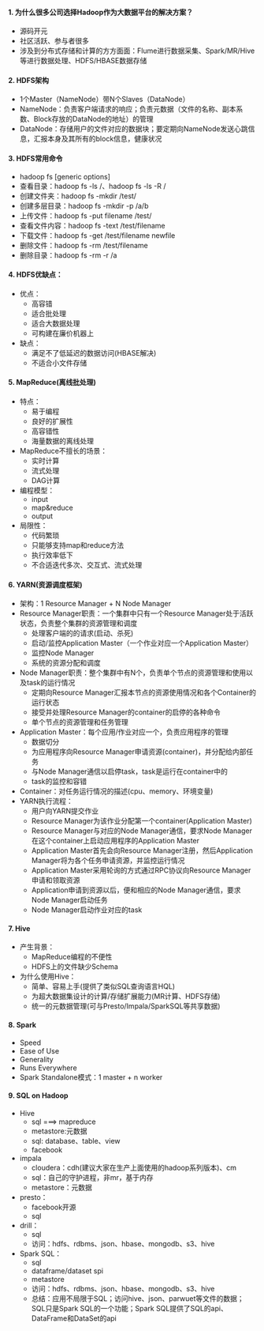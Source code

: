 #### 1. 为什么很多公司选择Hadoop作为大数据平台的解决方案？

- 源码开元
- 社区活跃、参与者很多
- 涉及到分布式存储和计算的方方面面：Flume进行数据采集、Spark/MR/Hive等进行数据处理、HDFS/HBASE数据存储

#### 2. HDFS架构

- 1个Master（NameNode）带N个Slaves（DataNode）
- NameNode：负责客户端请求的响应；负责元数据（文件的名称、副本系数、Block存放的DataNode的地址）的管理
- DataNode：存储用户的文件对应的数据块；要定期向NameNode发送心跳信息，汇报本身及其所有的block信息，健康状况

#### 3. HDFS常用命令

- hadoop fs [generic options]
- 查看目录：hadoop fs -ls  /、hadoop fs -ls -R /
- 创建文件夹：hadoop fs -mkdir /test/
- 创建多层目录：hadoop fs -mkdir -p /a/b
- 上传文件：hadoop fs -put filename /test/
- 查看文件内容：hadoop fs -text /test/filename
- 下载文件：hadoop fs -get /test/filename newfile
- 删除文件：hadoop fs -rm /test/filename
- 删除目录：hadoop fs -rm -r /a

#### 4. HDFS优缺点：

- 优点：
  - 高容错
  - 适合批处理
  - 适合大数据处理
  - 可构建在廉价机器上
- 缺点：
  - 满足不了低延迟的数据访问(HBASE解决)
  - 不适合小文件存储

#### 5. MapReduce(离线批处理)

- 特点：
  - 易于编程
  - 良好的扩展性
  - 高容错性
  - 海量数据的离线处理
- MapReduce不擅长的场景：
  - 实时计算
  - 流式处理
  - DAG计算
- 编程模型：
  - input
  - map&reduce
  - output
- 局限性：
  - 代码繁琐
  - 只能够支持map和reduce方法
  - 执行效率低下
  - 不合适迭代多次、交互式、流式处理

#### 6. YARN(资源调度框架)

- 架构：1 Resource Manager + N Node Manager
- Resource Manager职责：一个集群中只有一个Resource Manager处于活跃状态，负责整个集群的资源管理和调度
  - 处理客户端的的请求(启动、杀死)
  - 启动/监控Application Master（一个作业对应一个Application Master）
  - 监控Node Manager
  - 系统的资源分配和调度
- Node Manager职责：整个集群中有N个，负责单个节点的资源管理和使用以及task的运行情况
  - 定期向Resource Manager汇报本节点的资源使用情况和各个Container的运行状态
  - 接受并处理Resource Manager的container的启停的各种命令
  - 单个节点的资源管理和任务管理
- Application Master：每个应用/作业对应一个，负责应用程序的管理
  - 数据切分
  - 为应用程序向Resource Manager申请资源(container)，并分配给内部任务
  - 与Node Manager通信以启停task，task是运行在container中的
  - task的监控和容错
- Container：对任务运行情况的描述(cpu、memory、环境变量)
- YARN执行流程：
  - 用户向YARN提交作业
  - Resource Manager为该作业分配第一个container(Application Master)
  - Resource Manager与对应的Node Manager通信，要求Node Manager在这个container上启动应用程序的Application Master
  - Application Master首先会向Resource Manager注册，然后Application Manager将为各个任务申请资源，并监控运行情况
  - Application Master采用轮询的方式通过RPC协议向Resource Manager申请和领取资源
  - Application申请到资源以后，便和相应的Node Manager通信，要求Node Manager启动任务
  - Node Manager启动作业对应的task

#### 7. Hive

- 产生背景：
  - MapReduce编程的不便性
  - HDFS上的文件缺少Schema
- 为什么使用Hive：
  - 简单、容易上手(提供了类似SQL查询语言HQL)
  - 为超大数据集设计的计算/存储扩展能力(MR计算、HDFS存储)
  - 统一的元数据管理(可与Presto/Impala/SparkSQL等共享数据)

#### 8. Spark

- Speed
- Ease of Use
- Generality
- Runs Everywhere
- Spark Standalone模式：1 master + n worker

#### 9. SQL on Hadoop

- Hive
  - sql ===> mapreduce
  - metastore:元数据
  - sql: database、table、view
  - facebook
- impala
  - cloudera：cdh(建议大家在生产上面使用的hadoop系列版本)、cm
  - sql：自己的守护进程，非mr，基于内存
  - metastore：元数据
- presto：
  - facebook开源
  - sql
- drill：
  - sql
  - 访问：hdfs、rdbms、json、hbase、mongodb、s3、hive
- Spark SQL：
  - sql
  - dataframe/dataset spi
  - metastore
  - 访问：hdfs、rdbms、json、hbase、mongodb、s3、hive
  - 总结：应用不局限于SQL；访问hive、json、parwuet等文件的数据；SQL只是Spark SQL的一个功能；Spark SQL提供了SQL的api、DataFrame和DataSet的api

